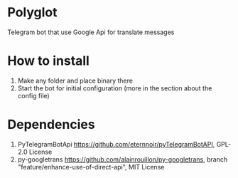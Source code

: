 # Polyglot
Telegram bot that use Google Api for translate messages
# How to install
1. Make any folder and place binary there
2. Start the bot for initial configuration (more in the section about the config file)
# Dependencies
1. PyTelegramBotApi https://github.com/eternnoir/pyTelegramBotAPI, GPL-2.0 License
2. py-googletrans https://github.com/alainrouillon/py-googletrans, branch "feature/enhance-use-of-direct-api", MIT License
